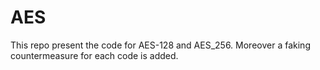 # AES
This repo present the code for AES-128 and AES_256.
Moreover a faking countermeasure for each code is added.
